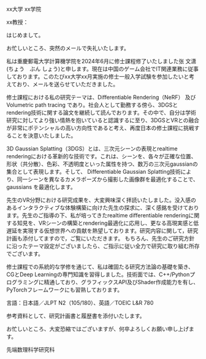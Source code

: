 xx大学		xx学院

xx教授：

はじめまして。

お忙しいところ、突然のメールで失礼いたします。

私は重慶郵電大学計算機学院を2024年6月に修士課程修了いたしました张  文潇(ちょう　ぶん しょう)と申します。現在は中国のゲーム会社でIT関連業務に従事しております。このたびxx大学xx月実施の修士一般入学試験を参加したいと考えており、メールを送らせていただきました。

修士課程における私の研究テーマは、Differentiable Rendering（NeRF） 及び Volumetric path tracing であり。社会人として勤務する傍ら、3DGSとrendering技術に関する論文を継続して読んでおります。その中で、自分は学術研究に対してより強い情熱を抱いていると認識するに至り、3DGSとVRとの融合が非常にポテンシャルの高い方向性であると考え、再度日本の修士課程に挑戦することを決意いたしました。

3D Gaussian Splatting（3DGS）とは、三次元シーンの表現とrealtime renderingにおける革新的な技術です。これは、シーンを、各々が正確な位置、形状（共分散）、色彩、不透明度といった属性を持つ、数万の三次元gaussianの集合として表現します。そして、 Differentiable  Gaussian Splatting技術により、同一シーンを異なるカメラポーズから撮影した画像群を最適化することで、gaussians を最適化します。

先生のVR分野における研究成果を、大変興味深く拝読いたしました。没入感のあるインタラクティブな体験構築に向けた先生の探求に、深く感銘を受けております。先生のご指導の下、私が培ってきたrealtime differentiable renderingに関する知見を、VRシーンの構築とrendering最適化に応用し、更なる高現実感と低遅延を実現する仮想世界への貢献を熱望しております。研究内容に関して，研究計画も添付してますので，ご覧にいただきます。  もちろん、先生のご研究方針に沿ったテーマ設定がございましたら、ご指示に従い全力で研究に取り組む所存でございます。

修士課程での系統的な学修を通じて、私は確固たる研究方法論の基礎を築き、CGとDeep Learningの専門知識を習得しました。技術面では、C++/Pythonプログラミングに精通しており、グラフィックスAPI及びShader作成能力を有し、PyTorchフレームワークにも習熟しております。

言語：日本語／JLPT N2（105/180）、英語／TOEIC L&R 780

参考資料として、研究計画書と履歴書を添付いたします。

お忙しいところ、大変恐縮ではございますが、何卒よろしくお願い申し上げます。


先端数理科学研究科

